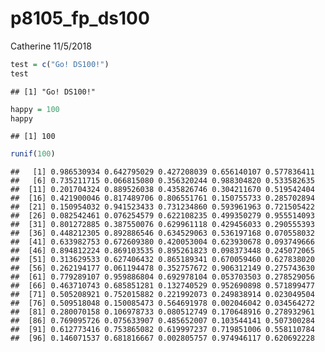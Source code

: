 p8105\_fp\_ds100
================
Catherine
11/5/2018

``` r
test = c("Go! DS100!")
test
```

    ## [1] "Go! DS100!"

``` r
happy = 100
happy
```

    ## [1] 100

``` r
runif(100)
```

    ##   [1] 0.986530934 0.642795029 0.427208039 0.656140107 0.577836411
    ##   [6] 0.735211715 0.066815080 0.356320244 0.988304820 0.533582635
    ##  [11] 0.201704324 0.889526038 0.435826746 0.304211670 0.519542404
    ##  [16] 0.421900046 0.817489706 0.806551761 0.150755733 0.285702894
    ##  [21] 0.150954032 0.941523433 0.731234860 0.593961963 0.721505422
    ##  [26] 0.082542461 0.076254579 0.622108235 0.499350279 0.955514093
    ##  [31] 0.801272885 0.387550076 0.629961118 0.429456033 0.290555393
    ##  [36] 0.448212305 0.892886546 0.634529063 0.536197168 0.070558032
    ##  [41] 0.633982753 0.672609380 0.420053004 0.623930678 0.093749666
    ##  [46] 0.894812224 0.869103535 0.895261823 0.098373448 0.245072065
    ##  [51] 0.313629533 0.627406432 0.865189341 0.670059460 0.627838020
    ##  [56] 0.262194177 0.061194478 0.352757672 0.906312149 0.275743630
    ##  [61] 0.779289107 0.959886804 0.692978104 0.053703503 0.278529056
    ##  [66] 0.463710743 0.685851281 0.132740529 0.952690898 0.571899477
    ##  [71] 0.505208921 0.752015882 0.221992073 0.249838914 0.023049504
    ##  [76] 0.509518048 0.150085473 0.564691978 0.002046042 0.034564272
    ##  [81] 0.280070158 0.106978733 0.080512749 0.170648916 0.278932961
    ##  [86] 0.769095726 0.075633907 0.485652007 0.103544141 0.507300284
    ##  [91] 0.612773416 0.753865082 0.619997237 0.719851006 0.558110784
    ##  [96] 0.146071537 0.681816667 0.002805757 0.974946117 0.620692228
